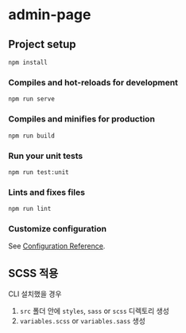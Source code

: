 # admin-page

## Project setup
```
npm install
```

### Compiles and hot-reloads for development
```
npm run serve
```

### Compiles and minifies for production
```
npm run build
```

### Run your unit tests
```
npm run test:unit
```

### Lints and fixes files
```
npm run lint
```

### Customize configuration
See [Configuration Reference](https://cli.vuejs.org/config/).

## SCSS 적용
CLI 설치했을 경우  
1. `src` 폴더 안에 `styles`, `sass` or `scss` 디렉토리 생성
2. `variables.scss` or `variables.sass` 생성
